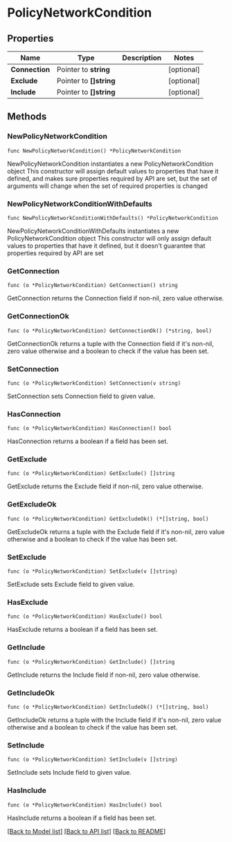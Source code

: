 # PolicyNetworkCondition

## Properties

Name | Type | Description | Notes
------------ | ------------- | ------------- | -------------
**Connection** | Pointer to **string** |  | [optional] 
**Exclude** | Pointer to **[]string** |  | [optional] 
**Include** | Pointer to **[]string** |  | [optional] 

## Methods

### NewPolicyNetworkCondition

`func NewPolicyNetworkCondition() *PolicyNetworkCondition`

NewPolicyNetworkCondition instantiates a new PolicyNetworkCondition object
This constructor will assign default values to properties that have it defined,
and makes sure properties required by API are set, but the set of arguments
will change when the set of required properties is changed

### NewPolicyNetworkConditionWithDefaults

`func NewPolicyNetworkConditionWithDefaults() *PolicyNetworkCondition`

NewPolicyNetworkConditionWithDefaults instantiates a new PolicyNetworkCondition object
This constructor will only assign default values to properties that have it defined,
but it doesn't guarantee that properties required by API are set

### GetConnection

`func (o *PolicyNetworkCondition) GetConnection() string`

GetConnection returns the Connection field if non-nil, zero value otherwise.

### GetConnectionOk

`func (o *PolicyNetworkCondition) GetConnectionOk() (*string, bool)`

GetConnectionOk returns a tuple with the Connection field if it's non-nil, zero value otherwise
and a boolean to check if the value has been set.

### SetConnection

`func (o *PolicyNetworkCondition) SetConnection(v string)`

SetConnection sets Connection field to given value.

### HasConnection

`func (o *PolicyNetworkCondition) HasConnection() bool`

HasConnection returns a boolean if a field has been set.

### GetExclude

`func (o *PolicyNetworkCondition) GetExclude() []string`

GetExclude returns the Exclude field if non-nil, zero value otherwise.

### GetExcludeOk

`func (o *PolicyNetworkCondition) GetExcludeOk() (*[]string, bool)`

GetExcludeOk returns a tuple with the Exclude field if it's non-nil, zero value otherwise
and a boolean to check if the value has been set.

### SetExclude

`func (o *PolicyNetworkCondition) SetExclude(v []string)`

SetExclude sets Exclude field to given value.

### HasExclude

`func (o *PolicyNetworkCondition) HasExclude() bool`

HasExclude returns a boolean if a field has been set.

### GetInclude

`func (o *PolicyNetworkCondition) GetInclude() []string`

GetInclude returns the Include field if non-nil, zero value otherwise.

### GetIncludeOk

`func (o *PolicyNetworkCondition) GetIncludeOk() (*[]string, bool)`

GetIncludeOk returns a tuple with the Include field if it's non-nil, zero value otherwise
and a boolean to check if the value has been set.

### SetInclude

`func (o *PolicyNetworkCondition) SetInclude(v []string)`

SetInclude sets Include field to given value.

### HasInclude

`func (o *PolicyNetworkCondition) HasInclude() bool`

HasInclude returns a boolean if a field has been set.


[[Back to Model list]](../README.md#documentation-for-models) [[Back to API list]](../README.md#documentation-for-api-endpoints) [[Back to README]](../README.md)


